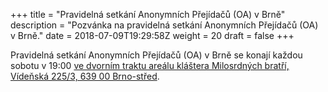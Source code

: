 +++
title = "Pravidelná setkání Anonymních Přejídačů (OA) v Brně"
description = "Pozvánka na pravidelná setkání Anonymních Přejídačů (OA) v Brně."
date = 2018-07-09T19:29:58Z
weight = 20
draft = false
+++

Pravidelná setkání Anonymních Přejídačů (OA) v Brně se konají každou sobotu v 19:00 <a class="unstyled" href="https://mapy.cz/zakladni?x=16.5954487&y=49.1859108&z=17&source=addr&id=8898036&q=V%C3%ADde%C5%88sk%C3%A1%20225%2F3%2C%20639%2000%20Brno-st%C5%99ed">ve dvorním traktu areálu kláštera Milosrdných bratří, Vídeňská 225&#x2F;3, 639 00 Brno-střed</a>.
